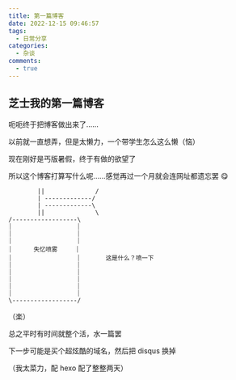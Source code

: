 ```yaml
---
title: 第一篇博客
date: 2022-12-15 09:46:57
tags:
  - 日常分享
categories:
  - 杂谈
comments:
  - true
---
```


## 芝士我的第一篇博客

呃呃终于把博客做出来了……

以前就一直想弄，但是太懒力，一个带学生怎么这么懒（恼）

现在刚好是丐版暑假，终于有做的欲望了

所以这个博客打算写什么呢……感觉再过一个月就会连网址都遗忘罢 😋

```plain text
        ||              /
        | -------------/
        | -------------\
        ||              \
/------------------\
⏐                  ⏐
⏐                  ⏐
⏐                  ⏐
⏐      失忆喷雾     ⏐
⏐                  ⏐       这是什么？喷一下
⏐                  ⏐
⏐                  ⏐
⏐                  ⏐
⏐                  ⏐
⏐                  ⏐
\------------------/
```

（楽）

总之平时有时间就整个活，水一篇罢

下一步可能是买个超炫酷的域名，然后把 disqus 换掉

（我太菜力，配 hexo 配了整整两天）
